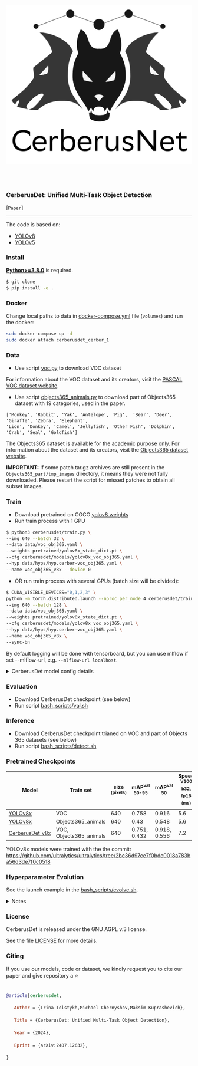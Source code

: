 <div align="center">
<p>
<a align="left"  target="_blank">
<img width="640" src="assets/logo.png"></a>
</p>
<br>

<br>
</div>

### CerberusDet: Unified Multi-Task Object Detection

[[`Paper`](http://arxiv.org/abs/2407.12632)]

---

The code is based on:

- [YOLOv8](https://github.com/ultralytics/ultralytics)
- [YOLOv5](https://github.com/ultralytics/yolov5)


### Install

[**Python>=3.8.0**](https://www.python.org/) is required.
```bash
$ git clone
$ pip install -e .
```

### Docker

Change local paths to data in [docker-compose.yml](docker-compose.yml) file (`volumes`) and run the docker:

```bash
sudo docker-compose up -d
sudo docker attach cerberusdet_cerber_1
```
### Data

- Use script [voc.py](data/scripts/voc.py) to download VOC dataset

For information about the VOC dataset and its creators, visit the [PASCAL VOC dataset website](http://host.robots.ox.ac.uk/pascal/VOC/).
- Use script [objects365_animals.py](data/scripts/objects365_animals.py) to download part of Objects365 dataset with 19 categories, used in the paper.
```
['Monkey', 'Rabbit', 'Yak', 'Antelope', 'Pig',  'Bear', 'Deer', 'Giraffe', 'Zebra', 'Elephant',
'Lion', 'Donkey', 'Camel', 'Jellyfish', 'Other Fish', 'Dolphin', 'Crab', 'Seal', 'Goldfish']
```
The Objects365 dataset is available for the academic purpose only. For information about the dataset and its creators, visit the [Objects365 dataset website](https://www.objects365.org/).

**IMPORTANT:** If some patch tar.gz archives are still present in the `Objects365_part/tmp_images` directory, it means they were not fully downloaded. Please restart the script for missed patches to obtain all subset images.


### Train

- Download pretrained on COCO [yolov8 weights](https://drive.google.com/file/d/1A3ukDEBNqfgreaMrju66XDIiLEfBkEZH/view?usp=sharing)
- Run train process with 1 GPU
```bash
$ python3 cerberusdet/train.py \
--img 640 --batch 32 \
--data data/voc_obj365.yaml \
--weights pretrained/yolov8x_state_dict.pt \
--cfg cerberusdet/models/yolov8x_voc_obj365.yaml \
--hyp data/hyps/hyp.cerber-voc_obj365.yaml \
--name voc_obj365_v8x --device 0
```
- OR run train process with several GPUs (batch size will be divided):
```bash
$ CUDA_VISIBLE_DEVICES="0,1,2,3" \
python -m torch.distributed.launch --nproc_per_node 4 cerberusdet/train.py \
--img 640 --batch 128 \
--data data/voc_obj365.yaml \
--weights pretrained/yolov8x_state_dict.pt \
--cfg cerberusdet/models/yolov8x_voc_obj365.yaml \
--hyp data/hyps/hyp.cerber-voc_obj365.yaml \
--name voc_obj365_v8x \
--sync-bn
```
By default logging will be done with tensorboard, but you can use mlflow if set --mlflow-url, e.g. `--mlflow-url localhost`.

<details>
<summary>CerberusDet model config details </summary>

Example of the model's config for 2 tasks: [yolov8x_voc_obj365.yaml](cerberusdet/models/yolov8x_voc_obj365.yaml)

- The model config is based on yolo configs, except that the `head` is divided into two sections (`neck` and `head`)
- The layers of the `neck` section can be shared between tasks or be unique
- The `head` section defines what the head will be for all tasks, but each task will always have its own unique parameters
- The `from` parameter of the first neck layer must be a positive ordinal number, specifying from which layer, starting from the beginning of the entire architecture, to take features.
- The `cerber` section is optional and defines the architecture configuration for determining the neck layers to be shared among tasks. If not specified, all layers will be shared among tasks, and only the heads will be unique.
- The CerberusDet configuration is constructed as follows:<br>
  `cerber: List[OneBranchConfig]`, where<br>
  &nbsp; `OneBranchConfig = List[cerber_layer_number, SharedTasksConfig]`, where<br>
  &nbsp; &nbsp; &nbsp; `cerber_layer_number` - the layer number (counting from the end of the backbone) after which branching should occur<br>
  &nbsp; &nbsp; &nbsp; `SharedTasksConfig = List[OneBranchGroupedTasks]`, where<br>
  &nbsp; &nbsp; &nbsp; &nbsp; &nbsp; &nbsp; `OneBranchGroupedTasks = [number_of_task1_head, number_of_task2_head, ...]` - the task head numbers (essentially task IDs) that should be in the same branch and share layers thereafter<br><br>
  The head numbers will correspond to tasks according to the sequence in which they are listed in the data configuration.<br><br>
  Example for YOLO v8x:<br>
  `[[2, [[15], [13, 14]]], [6, [[13], [14]]]]` - configuration for 3 tasks. Task id=15 will have all task-specific layers, starting from the 3rd. Tasks id=13, id=14 will share layers 3-6, then after the 6th, they will have their own separate branches with all layers.

</details>

### Evaluation

- Download CerberusDet checkpoint (see below)
- Run script [bash_scripts/val.sh](bash_scripts/val.sh)

### Inference

- Download CerberusDet checkpoint trianed on VOC and part of Objects 365 datasets (see below)
- Run script [bash_scripts/detect.sh](bash_scripts/detect.sh)

### Pretrained Checkpoints


| Model               | Train set               | size<br><sup>(pixels) | mAP<sup>val<br>50-95 | mAP<sup>val<br>50 | Speed<br><sup>V100 b32, fp16<br>(ms) | params<br><sup>(M) | FLOPs<br><sup>@640 (B) |
|---------------------|-------------------------|-----------------------|----------------------|-------------------|--------------------------------------|--------------------|------------------------|
| [YOLOv8x](https://drive.google.com/file/d/11WZJxFd_7jww1TyXTogoVh7OzlrTDMQ0/view?usp=sharing)         | VOC                     | 640                   | 0.758                | 0.916             | 5.6                                  | 68                 | 257.5                  |
| [YOLOv8x](https://drive.google.com/file/d/1wBJFfsgfMTuBaRaIEecJN2YgWju_IKju/view?usp=sharing)         | Objects365_animals      | 640                   | 0.43                 | 0.548             | 5.6                                  | 68                 | 257.5                  |
| [CerberusDet_v8x](https://drive.google.com/file/d/1SXkbf0hHacpSgJWngkvPLwHQ_s3vQQZ-/view?usp=sharing) | VOC, Objects365_animals | 640                   | 0.751, 0.432         | 0.918, 0.556      | 7.2                                  | 105                | 381.3                  |

YOLOv8x models were trained with the the commit: https://github.com/ultralytics/ultralytics/tree/2bc36d97ce7f0bdc0018a783ba56d3de7f0c0518


### Hyperparameter Evolution

See the launch example in the  [bash_scripts/evolve.sh](bash_scripts/evolve.sh).

<details>
<summary>Notes</summary>

- To evolve hyperparameters specific to each task, specify initial parameters separately per task and append `--evolve_per_task`
- To evolve specific set of hyperparameters, specify their names separated by comma via the `--params_to_evolve` argument, e.g. `--params_to_evolve 'box,cls,dfl'`
- Use absolute paths to configs.
- Specify search algorith via `--evolver`. You can use the search algorithms of the [ray](https://docs.ray.io/en/latest/index.html) library (see available values here: [predefined_evolvers.py](cerberusdet/evolvers/predefined_evolvers.py)), or `'yolov5'`

</details>

### License
CerberusDet is released under the GNU AGPL v.3 license.

See the file [LICENSE](LICENSE.txt) for more details.

### Citing

If you use our models, code or dataset, we kindly request you to cite our paper and give repository a ⭐

```bibtex

@article{cerberusdet,

   Author = {Irina Tolstykh,Michael Chernyshov,Maksim Kuprashevich},

   Title = {CerberusDet: Unified Multi-Task Object Detection},

   Year = {2024},

   Eprint = {arXiv:2407.12632},

}

```
